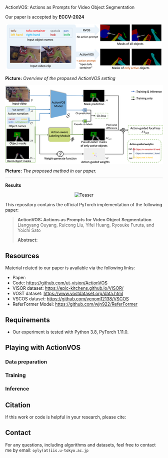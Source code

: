 ActionVOS: Actions as Prompts for Video Object Segmentation
<!-- ---
[![arXiv](https://img.shields.io/badge/arXiv-2403.04381-DodgerBlue.svg?style=plastic)](https://arxiv.org/pdf/2403.04381.pdf) -->

Our paper is accepted by **ECCV-2024**

<div align=center>  <img src="figures/ActionVOS.png" alt="ActionVOS" width="500" align="bottom" /> </div>

**Picture:**  *Overview of the proposed ActionVOS setting*

<div align=center>  <img src="./figures/method.png" alt="method" width="800" align="center" /> </div>

**Picture:**  *The proposed method in our paper.*

---

**Results**

<div align=center>  <img src="figures/results.png" alt="Teaser" width="800" align="bottom" /> </div>



This repository contains the official PyTorch implementation of the following paper:

> **ActionVOS: Actions as Prompts for Video Object Segmentation**<br>
Liangyang Ouyang, Ruicong Liu, Yifei Huang, Ryosuke Furuta, and Yoichi Sato<br> <!-- >  https://arxiv.org/abs/  -->
> 
>**Abstract:**  

## Resources

Material related to our paper is available via the following links:

- Paper: 
- Code: https://github.com/ut-vision/ActionVOS
- VISOR dataset: https://epic-kitchens.github.io/VISOR/
- VOST dataset: https://www.vostdataset.org/data.html
- VSCOS dataset: https://github.com/venom12138/VSCOS
- ReferFormer Model: https://github.com/wjn922/ReferFormer

## Requirements

* Our experiment is tested with Python 3.8, PyTorch 1.11.0. 

## Playing with ActionVOS

### Data preparation

### Training

### Inference

## Citation

If this work or code is helpful in your research, please cite:

<!-- ```latex
@inproceedings{liu2024single,
 title = {Single-to-Dual-View Adaptation for Egocentric 3D Hand Pose Estimation},
 author = {Liu, Ruicong and Ohkawa, Takehiko and Zhang, Mingfang and Sato, Yoichi},
 booktitle = {Proceedings of the IEEE/CVF Conference on Computer Vision and Pattern Recognition},
 pages = {0--0},
 year = {2024}
}
``` -->

## Contact

For any questions, including algorithms and datasets, feel free to contact me by email: `oyly(at)iis.u-tokyo.ac.jp`